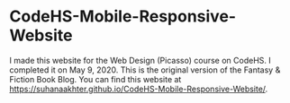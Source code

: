 # CodeHS-Mobile-Responsive-Website
I made this website for the Web Design (Picasso) course on CodeHS. I completed it on May 9, 2020. This is the original version of the Fantasy & Fiction Book Blog. You can find this website at https://suhanaakhter.github.io/CodeHS-Mobile-Responsive-Website/.
